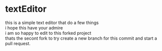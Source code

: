 # textEditor
this is a simple text editor that do a few things  
i hope this have your admire  
i am so happy to edit to this forked project  
thats the secont fork to try create a new branch for this commit and start a pull request. 


